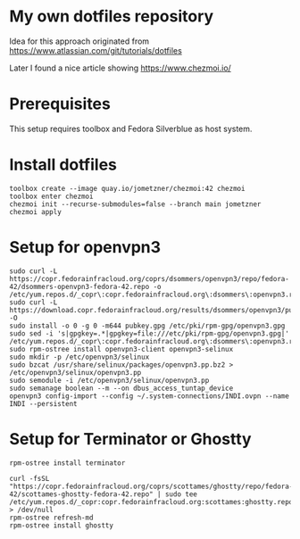 # My own dotfiles repository
Idea for this approach originated from https://www.atlassian.com/git/tutorials/dotfiles

Later I found a nice article showing https://www.chezmoi.io/

# Prerequisites
This setup requires toolbox and Fedora Silverblue as host system.

# Install dotfiles
```
toolbox create --image quay.io/jometzner/chezmoi:42 chezmoi
toolbox enter chezmoi
chezmoi init --recurse-submodules=false --branch main jometzner
chezmoi apply
```

# Setup for openvpn3
```
sudo curl -L https://copr.fedorainfracloud.org/coprs/dsommers/openvpn3/repo/fedora-42/dsommers-openvpn3-fedora-42.repo -o /etc/yum.repos.d/_copr\:copr.fedorainfracloud.org\:dsommers\:openvpn3.repo
sudo curl -L https://download.copr.fedorainfracloud.org/results/dsommers/openvpn3/pubkey.gpg -O
sudo install -o 0 -g 0 -m644 pubkey.gpg /etc/pki/rpm-gpg/openvpn3.gpg
sudo sed -i 's|gpgkey=.*|gpgkey=file:///etc/pki/rpm-gpg/openvpn3.gpg|' /etc/yum.repos.d/_copr\:copr.fedorainfracloud.org\:dsommers\:openvpn3.repo
sudo rpm-ostree install openvpn3-client openvpn3-selinux
sudo mkdir -p /etc/openvpn3/selinux
sudo bzcat /usr/share/selinux/packages/openvpn3.pp.bz2 > /etc/openvpn3/selinux/openvpn3.pp
sudo semodule -i /etc/openvpn3/selinux/openvpn3.pp
sudo semanage boolean --m --on dbus_access_tuntap_device
openvpn3 config-import --config ~/.system-connections/INDI.ovpn --name INDI --persistent
```

# Setup for Terminator or Ghostty
```
rpm-ostree install terminator
```
```
curl -fsSL "https://copr.fedorainfracloud.org/coprs/scottames/ghostty/repo/fedora-42/scottames-ghostty-fedora-42.repo" | sudo tee /etc/yum.repos.d/_copr:copr.fedorainfracloud.org:scottames:ghostty.repo > /dev/null
rpm-ostree refresh-md
rpm-ostree install ghostty
```
